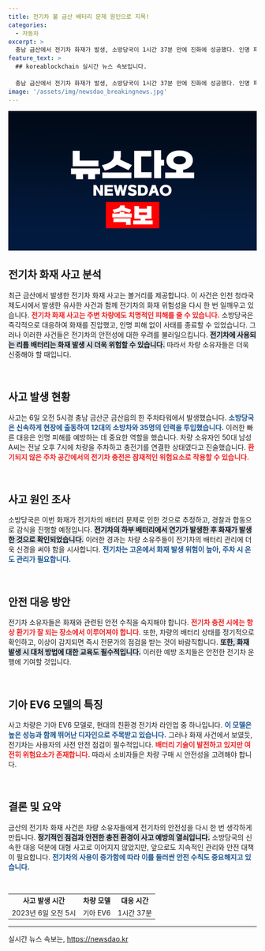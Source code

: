 ```yaml
---
title: 전기차 불 금산 배터리 문제 원인으로 지목!
categories:
  - 자동차
excerpt: >
  충남 금산에서 전기차 화재가 발생, 소방당국이 1시간 37분 만에 진화에 성공했다. 인명 피해는 없지만, 기아 EV6에서 발생한 화재 원인은 배터리 문제로 추정된다. 화재가 덜 번지도록 신속한 대처를 한 소방팀의 노력이 빛났다!
feature_text: >
  ## koreablockchain 실시간 뉴스 속보입니다.

  충남 금산에서 전기차 화재가 발생, 소방당국이 1시간 37분 만에 진화에 성공했다. 인명 피해는 없지만, 기아 EV6에서 발생한 화재 원인은 배터리 문제로 추정된다. 화재가 덜 번지도록 신속한 대처를 한 소방팀의 노력이 빛났다!
image: '/assets/img/newsdao_breakingnews.jpg'
---
```


<p><img src="/assets/img/newsdao_breakingnews.jpg" alt="koreablockchain 속보" /></p>

<h2 data-ke-size="size26">전기차 화재 사고 분석</h2>

<p data-ke-size="size16">최근 금산에서 발생한 전기차 화재 사고는 볼거리를 제공합니다. 이 사건은 인천 청라국제도시에서 발생한 유사한 사건과 함께 전기차의 화재 위험성을 다시 한 번 일깨우고 있습니다. <b><span style="color: #ee2323;">전기차 화재 사고는 주변 차량에도 치명적인 피해를 줄 수 있습니다.</span></b> 소방당국은 즉각적으로 대응하여 화재를 진압했고, 인명 피해 없이 사태를 종료할 수 있었습니다. 그러나 이러한 사건들은 전기차의 안전성에 대한 우려를 불러일으킵니다. <b><span style="background-color: #21538527;">전기차에 사용되는 리튬 배터리는 화재 발생 시 더욱 위험할 수 있습니다.</span></b> 따라서 차량 소유자들은 더욱 신중해야 할 때입니다.</p>

<p data-ke-size="size16">&nbsp;</p>

<h2 data-ke-size="size26">사고 발생 현황</h2>

<p data-ke-size="size16">사고는 6일 오전 5시경 충남 금산군 금산읍의 한 주차타워에서 발생했습니다. <b><span style="color: #1a5490;">소방당국은 신속하게 현장에 출동하여 12대의 소방차와 35명의 인력을 투입했습니다.</span></b> 이러한 빠른 대응은 인명 피해를 예방하는 데 중요한 역할을 했습니다. 차량 소유자인 50대 남성 A씨는 전날 오후 7시에 차량을 주차하고 충전기를 연결한 상태였다고 진술했습니다. <b><span style="color: #ee2323;">환기되지 않은 주차 공간에서의 전기차 충전은 잠재적인 위험요소로 작용할 수 있습니다.</span></b> </p>

<p data-ke-size="size16">&nbsp;</p>

<h2 data-ke-size="size26">사고 원인 조사</h2>

<p data-ke-size="size16">소방당국은 이번 화재가 전기차의 배터리 문제로 인한 것으로 추정하고, 경찰과 합동으로 감식을 진행할 예정입니다. <b><span style="background-color: #21538527;">전기차의 하부 배터리에서 연기가 발생한 후 화재가 발생한 것으로 확인되었습니다.</span></b> 이러한 경과는 차량 소유주들이 전기차의 배터리 관리에 더욱 신경을 써야 함을 시사합니다. <b><span style="color: #1a5490;">전기차는 고온에서 화재 발생 위험이 높아, 주차 시 온도 관리가 필요합니다.</span></b> </p>

<p data-ke-size="size16">&nbsp;</p>

<h2 data-ke-size="size26">안전 대응 방안</h2>

<p data-ke-size="size16">전기차 소유자들은 화재와 관련된 안전 수칙을 숙지해야 합니다. <b><span style="color: #ee2323;">전기차 충전 시에는 항상 환기가 잘 되는 장소에서 이루어져야 합니다.</span></b> 또한, 차량의 배터리 상태를 정기적으로 확인하고, 이상이 감지되면 즉시 전문가의 점검을 받는 것이 바람직합니다. <b><span style="background-color: #21538527;">또한, 화재 발생 시 대처 방법에 대한 교육도 필수적입니다.</span></b> 이러한 예방 조치들은 안전한 전기차 운행에 기여할 것입니다.</p>

<p data-ke-size="size16">&nbsp;</p>

<h2 data-ke-size="size26">기아 EV6 모델의 특징</h2>

<p data-ke-size="size16">사고 차량은 기아 EV6 모델로, 현대의 친환경 전기차 라인업 중 하나입니다. <b><span style="color: #1a5490;">이 모델은 높은 성능과 함께 뛰어난 디자인으로 주목받고 있습니다.</span></b> 그러나 화재 사건에서 보였듯, 전기차는 사용자의 사전 안전 점검이 필수적입니다. <b><span style="color: #ee2323;">배터리 기술이 발전하고 있지만 여전히 위험요소가 존재합니다.</span></b> 따라서 소비자들은 차량 구매 시 안전성을 고려해야 합니다.</p>

<p data-ke-size="size16">&nbsp;</p>

<h2 data-ke-size="size26">결론 및 요약</h2>

<p data-ke-size="size16">금산의 전기차 화재 사건은 차량 소유자들에게 전기차의 안전성을 다시 한 번 생각하게 만듭니다. <b><span style="background-color: #21538527;">정기적인 점검과 안전한 충전 환경이 사고 예방의 열쇠입니다.</span></b> 소방당국의 신속한 대응 덕분에 대형 사고로 이어지지 않았지만, 앞으로도 지속적인 관리와 안전 대책이 필요합니다. <b><span style="color: #1a5490;">전기차의 사용이 증가함에 따라 이를 둘러싼 안전 수칙도 중요해지고 있습니다.</span></b> </p>

<p data-ke-size="size16">&nbsp;</p>

<table>
    <tr>
        <td style="text-align: center; height: 17px;"><b>사고 발생 시간</b></td>
        <td style="text-align: center; height: 17px;"><b>차량 모델</b></td>
        <td style="text-align: center; height: 17px;"><b>대응 시간</b></td>
    </tr>
    <tr>
        <td style="text-align: center; height: 17px;">2023년 6일 오전 5시</td>
        <td style="text-align: center; height: 17px;">기아 EV6</td>
        <td style="text-align: center; height: 17px;">1시간 37분</td>
    </tr>
</table>

<hr>
실시간 뉴스 속보는, <a href="https://newsdao.kr" rel="dofollow">https://newsdao.kr</a>


